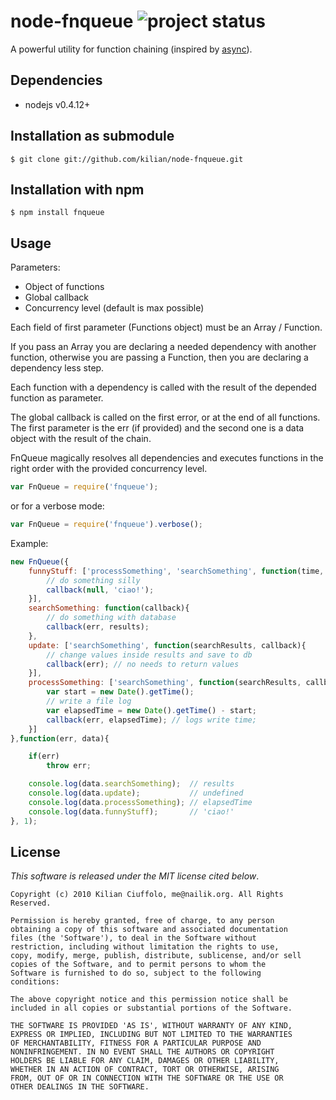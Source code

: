 # node-fnqueue ![project status](http://dl.dropbox.com/u/2208502/maintained.png)

A powerful utility for function chaining (inspired by [async](https://github.com/caolan/async)).

## Dependencies

- nodejs v0.4.12+

## Installation as submodule

    $ git clone git://github.com/kilian/node-fnqueue.git

## Installation with npm

    $ npm install fnqueue

## Usage

Parameters:

- Object of functions
- Global callback
- Concurrency level (default is max possible)

Each field of first parameter (Functions object) must be an Array / Function.

If you pass an Array you are declaring a needed dependency with another function, otherwise you are passing a Function, then you are declaring a dependency less step.

Each function with a dependency is called with the result of the depended function as parameter.

The global callback is called on the first error, or at the end of all functions. The first parameter is the err (if provided) and the second one is a data object with the result of the chain.

FnQueue magically resolves all dependencies and executes functions in the right order with the provided concurrency level.

```javascript
var FnQueue = require('fnqueue');
```
or for a verbose mode:

```javascript
var FnQueue = require('fnqueue').verbose();
```
Example:

```javascript
new FnQueue({
    funnyStuff: ['processSomething', 'searchSomething', function(time, searchResults, callback){
        // do something silly
        callback(null, 'ciao!');
    }],
    searchSomething: function(callback){
        // do something with database
        callback(err, results);
    },
    update: ['searchSomething', function(searchResults, callback){
        // change values inside results and save to db
        callback(err); // no needs to return values
    }],
    processSomething: ['searchSomething', function(searchResults, callback){
        var start = new Date().getTime();
        // write a file log
        var elapsedTime = new Date().getTime() - start;
        callback(err, elapsedTime); // logs write time;
    }]
},function(err, data){

    if(err)
        throw err;

    console.log(data.searchSomething);  // results
    console.log(data.update);           // undefined
    console.log(data.processSomething); // elapsedTime
    console.log(data.funnyStuff);       // 'ciao!'
}, 1);
```
## License

_This software is released under the MIT license cited below_.

    Copyright (c) 2010 Kilian Ciuffolo, me@nailik.org. All Rights Reserved.

    Permission is hereby granted, free of charge, to any person
    obtaining a copy of this software and associated documentation
    files (the 'Software'), to deal in the Software without
    restriction, including without limitation the rights to use,
    copy, modify, merge, publish, distribute, sublicense, and/or sell
    copies of the Software, and to permit persons to whom the
    Software is furnished to do so, subject to the following
    conditions:
    
    The above copyright notice and this permission notice shall be
    included in all copies or substantial portions of the Software.
    
    THE SOFTWARE IS PROVIDED 'AS IS', WITHOUT WARRANTY OF ANY KIND,
    EXPRESS OR IMPLIED, INCLUDING BUT NOT LIMITED TO THE WARRANTIES
    OF MERCHANTABILITY, FITNESS FOR A PARTICULAR PURPOSE AND
    NONINFRINGEMENT. IN NO EVENT SHALL THE AUTHORS OR COPYRIGHT
    HOLDERS BE LIABLE FOR ANY CLAIM, DAMAGES OR OTHER LIABILITY,
    WHETHER IN AN ACTION OF CONTRACT, TORT OR OTHERWISE, ARISING
    FROM, OUT OF OR IN CONNECTION WITH THE SOFTWARE OR THE USE OR
    OTHER DEALINGS IN THE SOFTWARE.